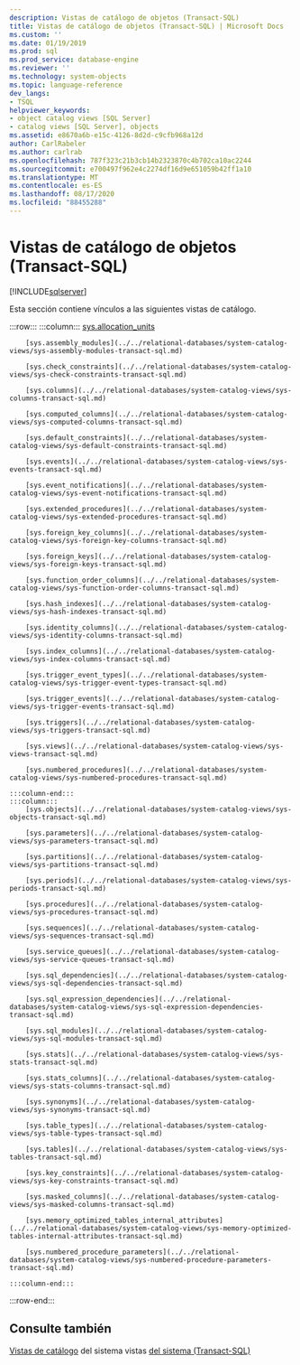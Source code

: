 ```yaml
---
description: Vistas de catálogo de objetos (Transact-SQL)
title: Vistas de catálogo de objetos (Transact-SQL) | Microsoft Docs
ms.custom: ''
ms.date: 01/19/2019
ms.prod: sql
ms.prod_service: database-engine
ms.reviewer: ''
ms.technology: system-objects
ms.topic: language-reference
dev_langs:
- TSQL
helpviewer_keywords:
- object catalog views [SQL Server]
- catalog views [SQL Server], objects
ms.assetid: e8670a6b-e15c-4126-8d2d-c9cfb968a12d
author: CarlRabeler
ms.author: carlrab
ms.openlocfilehash: 787f323c21b3cb14b2323870c4b702ca10ac2244
ms.sourcegitcommit: e700497f962e4c2274df16d9e651059b42ff1a10
ms.translationtype: MT
ms.contentlocale: es-ES
ms.lasthandoff: 08/17/2020
ms.locfileid: "88455288"
---
```

# <a name="object-catalog-views-transact-sql"></a>Vistas de catálogo de objetos (Transact-SQL)

[!INCLUDE[sqlserver](../../includes/applies-to-version/sqlserver.md)]

Esta sección contiene vínculos a las siguientes vistas de catálogo.

:::row:::
    :::column:::
        [sys.allocation_units](../../relational-databases/system-catalog-views/sys-allocation-units-transact-sql.md)
        
        [sys.assembly_modules](../../relational-databases/system-catalog-views/sys-assembly-modules-transact-sql.md)
        
        [sys.check_constraints](../../relational-databases/system-catalog-views/sys-check-constraints-transact-sql.md)
        
        [sys.columns](../../relational-databases/system-catalog-views/sys-columns-transact-sql.md)
        
        [sys.computed_columns](../../relational-databases/system-catalog-views/sys-computed-columns-transact-sql.md)
        
        [sys.default_constraints](../../relational-databases/system-catalog-views/sys-default-constraints-transact-sql.md)
        
        [sys.events](../../relational-databases/system-catalog-views/sys-events-transact-sql.md)
        
        [sys.event_notifications](../../relational-databases/system-catalog-views/sys-event-notifications-transact-sql.md)
        
        [sys.extended_procedures](../../relational-databases/system-catalog-views/sys-extended-procedures-transact-sql.md)
        
        [sys.foreign_key_columns](../../relational-databases/system-catalog-views/sys-foreign-key-columns-transact-sql.md)
        
        [sys.foreign_keys](../../relational-databases/system-catalog-views/sys-foreign-keys-transact-sql.md)
        
        [sys.function_order_columns](../../relational-databases/system-catalog-views/sys-function-order-columns-transact-sql.md)
        
        [sys.hash_indexes](../../relational-databases/system-catalog-views/sys-hash-indexes-transact-sql.md)

        [sys.identity_columns](../../relational-databases/system-catalog-views/sys-identity-columns-transact-sql.md)
        
        [sys.index_columns](../../relational-databases/system-catalog-views/sys-index-columns-transact-sql.md)
        
        [sys.trigger_event_types](../../relational-databases/system-catalog-views/sys-trigger-event-types-transact-sql.md)
        
        [sys.trigger_events](../../relational-databases/system-catalog-views/sys-trigger-events-transact-sql.md)
        
        [sys.triggers](../../relational-databases/system-catalog-views/sys-triggers-transact-sql.md)
        
        [sys.views](../../relational-databases/system-catalog-views/sys-views-transact-sql.md)
        
        [sys.numbered_procedures](../../relational-databases/system-catalog-views/sys-numbered-procedures-transact-sql.md)

    :::column-end:::
    :::column:::
        [sys.objects](../../relational-databases/system-catalog-views/sys-objects-transact-sql.md)
        
        [sys.parameters](../../relational-databases/system-catalog-views/sys-parameters-transact-sql.md)
        
        [sys.partitions](../../relational-databases/system-catalog-views/sys-partitions-transact-sql.md)
        
        [sys.periods](../../relational-databases/system-catalog-views/sys-periods-transact-sql.md)
        
        [sys.procedures](../../relational-databases/system-catalog-views/sys-procedures-transact-sql.md)
        
        [sys.sequences](../../relational-databases/system-catalog-views/sys-sequences-transact-sql.md)

        [sys.service_queues](../../relational-databases/system-catalog-views/sys-service-queues-transact-sql.md)
        
        [sys.sql_dependencies](../../relational-databases/system-catalog-views/sys-sql-dependencies-transact-sql.md)
        
        [sys.sql_expression_dependencies](../../relational-databases/system-catalog-views/sys-sql-expression-dependencies-transact-sql.md)
        
        [sys.sql_modules](../../relational-databases/system-catalog-views/sys-sql-modules-transact-sql.md)
        
        [sys.stats](../../relational-databases/system-catalog-views/sys-stats-transact-sql.md)
        
        [sys.stats_columns](../../relational-databases/system-catalog-views/sys-stats-columns-transact-sql.md)
        
        [sys.synonyms](../../relational-databases/system-catalog-views/sys-synonyms-transact-sql.md)
        
        [sys.table_types](../../relational-databases/system-catalog-views/sys-table-types-transact-sql.md)
        
        [sys.tables](../../relational-databases/system-catalog-views/sys-tables-transact-sql.md)
        
        [sys.key_constraints](../../relational-databases/system-catalog-views/sys-key-constraints-transact-sql.md)
        
        [sys.masked_columns](../../relational-databases/system-catalog-views/sys-masked-columns-transact-sql.md)
        
        [sys.memory_optimized_tables_internal_attributes](../../relational-databases/system-catalog-views/sys-memory-optimized-tables-internal-attributes-transact-sql.md)
        
        [sys.numbered_procedure_parameters](../../relational-databases/system-catalog-views/sys-numbered-procedure-parameters-transact-sql.md)
        
    :::column-end:::
:::row-end:::
  
## <a name="see-also"></a>Consulte también  
 [Vistas de catálogo](catalog-views-transact-sql.md) del sistema vistas [del sistema &#40;Transact-SQL&#41;](https://msdn.microsoft.com/library/35a6161d-7f43-4e00-bcd3-3091f2015e90)  
  
  

